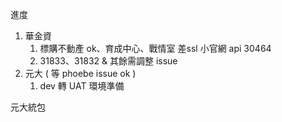 進度

1. 華金資
   1. 標購不動產 ok、育成中心、戰情室 差ssl 小官網 api 30464
   2. 31833、31832 & 其餘需調整 issue
2. 元大 ( 等 phoebe issue ok )
   1. dev 轉 UAT 環境準備

元大統包
